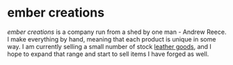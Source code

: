 ember creations
===============

*ember creations* is a company run from a shed by one man - Andrew Reece. I make everything by hand, meaning that each product is unique in some way. I am currently selling a small number of stock [leather goods], and I hope to expand that range and start to sell items I have forged as well.

[leather goods]: localhost:8080/leather
